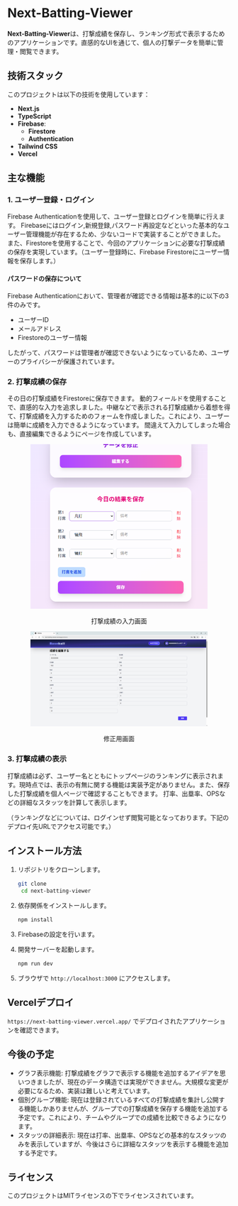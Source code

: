 # Next-Batting-Viewer

**Next-Batting-Viewer**は、打撃成績を保存し、ランキング形式で表示するためのアプリケーションです。直感的なUIを通じて、個人の打撃データを簡単に管理・閲覧できます。

## 技術スタック

このプロジェクトは以下の技術を使用しています：

- **Next.js**
- **TypeScript**
- **Firebase**:
  - **Firestore**
  - **Authentication**
- **Tailwind CSS**
- **Vercel**

## 主な機能

### 1. ユーザー登録・ログイン
Firebase Authenticationを使用して、ユーザー登録とログインを簡単に行えます。
Firebaseにはログイン,新規登録,パスワード再設定などといった基本的なユーザー管理機能が存在するため、少ないコードで実装することができました。
また、Firestoreを使用することで、今回のアプリケーションに必要な打撃成績の保存を実現しています。（ユーザー登録時に、Firebase Firestoreにユーザー情報を保存します。）

#### パスワードの保存について
Firebase Authenticationにおいて、管理者が確認できる情報は基本的に以下の3件のみです。
- ユーザーID
- メールアドレス
- Firestoreのユーザー情報

したがって、パスワードは管理者が確認できないようになっているため、ユーザーのプライバシーが保護されています。

### 2. 打撃成績の保存
その日の打撃成績をFirestoreに保存できます。
動的フィールドを使用することで、直感的な入力を追求しました。中継などで表示される打撃成績から着想を得て、打撃成績を入力するためのフォームを作成しました。これにより、ユーザーは簡単に成績を入力できるようになっています。
間違えて入力してしまった場合も、直接編集できるようにページを作成しています。
<div align="center">
    <img src="./rdm_img/001.png" alt="アプリ画面サンプル" style="max-width: 100%; height: auto; width: 400px;">
    <p>打撃成績の入力画面</p>
</div>
<div align="center">
    <img src="./rdm_img/002.png" alt="アプリ画面サンプル" style="max-width: 100%; height: auto; width: 400px;">
    <p>修正用画面</p>
</div>


### 3. 打撃成績の表示
打撃成績は必ず、ユーザー名とともにトップページのランキングに表示されます。現時点では、表示の有無に関する機能は実装予定がありません。また、保存した打撃成績を個人ページで確認することもできます。 打率、出塁率、OPSなどの詳細なスタッツを計算して表示します。

（ランキングなどについては、ログインせず閲覧可能となっております。下記のデプロイ先URLでアクセス可能です。）

## インストール方法
1. リポジトリをクローンします。
   ```bash
   git clone
    cd next-batting-viewer
    ```
2. 依存関係をインストールします。
    ```bash
    npm install
    ```
3. Firebaseの設定を行います。

4. 開発サーバーを起動します。
    ```bash
    npm run dev
    ```
5. ブラウザで `http://localhost:3000` にアクセスします。

## Vercelデプロイ
`https://next-batting-viewer.vercel.app/` でデプロイされたアプリケーションを確認できます。

## 今後の予定
- グラフ表示機能: 打撃成績をグラフで表示する機能を追加するアイデアを思いつきましたが、現在のデータ構造では実現ができません。大規模な変更が必要になるため、実装は難しいと考えています。
- 個別グループ機能: 現在は登録されているすべての打撃成績を集計し公開する機能しかありませんが、グループでの打撃成績を保存する機能を追加する予定です。これにより、チームやグループでの成績を比較できるようになります。
- スタッツの詳細表示: 現在は打率、出塁率、OPSなどの基本的なスタッツのみを表示していますが、今後はさらに詳細なスタッツを表示する機能を追加する予定です。

## ライセンス
このプロジェクトはMITライセンスの下でライセンスされています。